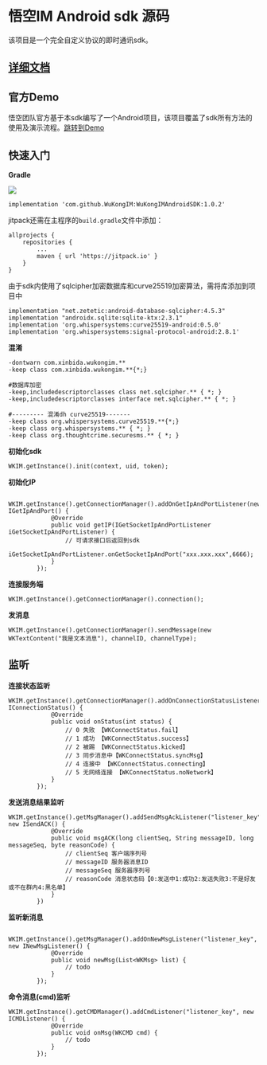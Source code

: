 # 悟空IM Android sdk 源码
该项目是一个完全自定义协议的即时通讯sdk。

## [详细文档](http://githubim.com "文档")

## 官方Demo
悟空团队官方基于本sdk编写了一个Android项目，该项目覆盖了sdk所有方法的使用及演示流程。[跳转到Demo](https://github.com/TangSengDaoDao/TangSengDaoDaoAndroid)

## 快速入门

**Gradle**

[![](https://jitpack.io/v/WuKongIM/WuKongIMAndroidSDK.svg)](https://jitpack.io/#WuKongIM/WuKongIMAndroidSDK)

```
implementation 'com.github.WuKongIM:WuKongIMAndroidSDK:1.0.2'
```

jitpack还需在主程序的`build.gradle`文件中添加：

```
allprojects {
    repositories {
        ...
        maven { url 'https://jitpack.io' }
    }
}
```

由于sdk内使用了sqlcipher加密数据库和curve25519加密算法，需将库添加到项目中
```
implementation "net.zetetic:android-database-sqlcipher:4.5.3"
implementation "androidx.sqlite:sqlite-ktx:2.3.1"
implementation 'org.whispersystems:curve25519-android:0.5.0'
implementation 'org.whispersystems:signal-protocol-android:2.8.1'
```

**混淆**
```
-dontwarn com.xinbida.wukongim.**
-keep class com.xinbida.wukongim.**{*;}

#数据库加密
-keep,includedescriptorclasses class net.sqlcipher.** { *; }
-keep,includedescriptorclasses interface net.sqlcipher.** { *; }

#--------- 混淆dh curve25519-------
-keep class org.whispersystems.curve25519.**{*;}
-keep class org.whispersystems.** { *; }
-keep class org.thoughtcrime.securesms.** { *; }
```

**初始化sdk**
```
WKIM.getInstance().init(context, uid, token);
```
**初始化IP**
```
 WKIM.getInstance().getConnectionManager().addOnGetIpAndPortListener(new IGetIpAndPort() {
            @Override
            public void getIP(IGetSocketIpAndPortListener iGetSocketIpAndPortListener) {
                // 可请求接口后返回到sdk
                iGetSocketIpAndPortListener.onGetSocketIpAndPort("xxx.xxx.xxx",6666);
            }
        });
```
**连接服务端**
```
WKIM.getInstance().getConnectionManager().connection();
```

**发消息**
```
WKIM.getInstance().getConnectionManager().sendMessage(new WKTextContent("我是文本消息"), channelID, channelType);
```

## 监听
**连接状态监听**
```
WKIM.getInstance().getConnectionManager().addOnConnectionStatusListener("listener_key",new IConnectionStatus() {
            @Override
            public void onStatus(int status) {
                // 0 失败 【WKConnectStatus.fail】
                // 1 成功 【WKConnectStatus.success】
                // 2 被踢 【WKConnectStatus.kicked】
                // 3 同步消息中【WKConnectStatus.syncMsg】
                // 4 连接中 【WKConnectStatus.connecting】
                // 5 无网络连接 【WKConnectStatus.noNetwork】
            }
        });
```
**发送消息结果监听**
```
WKIM.getInstance().getMsgManager().addSendMsgAckListener("listener_key", new ISendACK() {
            @Override
            public void msgACK(long clientSeq, String messageID, long messageSeq, byte reasonCode) {
                // clientSeq 客户端序列号
                // messageID 服务器消息ID
                // messageSeq 服务器序列号
                // reasonCode 消息状态码【0:发送中1:成功2:发送失败3:不是好友或不在群内4:黑名单】
            }
        })
 ```
**监听新消息**
```
 WKIM.getInstance().getMsgManager().addOnNewMsgListener("listener_key", new INewMsgListener() {
            @Override
            public void newMsg(List<WKMsg> list) {
                // todo 
            }
        });
```
**命令消息(cmd)监听**
```
WKIM.getInstance().getCMDManager().addCmdListener("listener_key", new ICMDListener() {
            @Override
            public void onMsg(WKCMD cmd) {
                // todo
            }
        });
```
